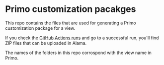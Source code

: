 # Primo customization pacakges

This repo contains the files that are used for generating a Primo customization package for a view. 

If you check the [GitHub Actions runs](https://github.com/jhu-library-applications/primo-customization-package/actions) and 
go to a successful run, you'll find ZIP files that can be uploaded in Alama. 

The names of the folders in this repo corrospond with the view name in Primo. 

